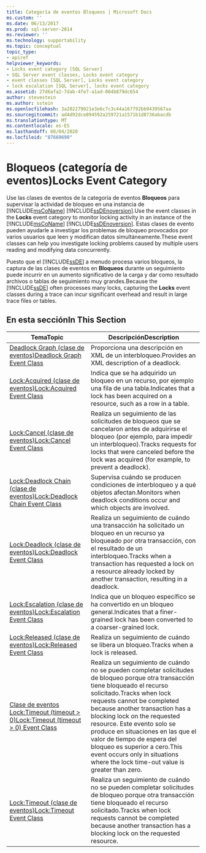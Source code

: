 ```yaml
---
title: Categoría de eventos Bloqueos | Microsoft Docs
ms.custom: ''
ms.date: 06/13/2017
ms.prod: sql-server-2014
ms.reviewer: ''
ms.technology: supportability
ms.topic: conceptual
topic_type:
- apiref
helpviewer_keywords:
- Locks event category [SQL Server]
- SQL Server event classes, Locks event category
- event classes [SQL Server], Locks event category
- lock escalation [SQL Server], locks event category
ms.assetid: 27d6afa2-7dab-4fe7-a1ad-064b879dc654
author: stevestein
ms.author: sstein
ms.openlocfilehash: 3a202279021e3e6c7c3c44a167792bb9439567aa
ms.sourcegitcommit: ad4d92dce894592a259721a1571b1d8736abacdb
ms.translationtype: MT
ms.contentlocale: es-ES
ms.lasthandoff: 08/04/2020
ms.locfileid: "87669690"
---
```

# <a name="locks-event-category"></a><span data-ttu-id="267f7-102">Bloqueos (categoría de eventos)</span><span class="sxs-lookup"><span data-stu-id="267f7-102">Locks Event Category</span></span>
  <span data-ttu-id="267f7-103">Use las clases de eventos de la categoría de eventos **Bloqueos** para supervisar la actividad de bloqueo en una instancia de [!INCLUDE[msCoName](../../includes/msconame-md.md)] [!INCLUDE[ssDEnoversion](../../includes/ssdenoversion-md.md)].</span><span class="sxs-lookup"><span data-stu-id="267f7-103">Use the event classes in the **Locks** event category to monitor locking activity in an instance of the [!INCLUDE[msCoName](../../includes/msconame-md.md)] [!INCLUDE[ssDEnoversion](../../includes/ssdenoversion-md.md)].</span></span> <span data-ttu-id="267f7-104">Estas clases de evento pueden ayudarle a investigar los problemas de bloqueo provocados por varios usuarios que leen y modifican datos simultáneamente.</span><span class="sxs-lookup"><span data-stu-id="267f7-104">These event classes can help you investigate locking problems caused by multiple users reading and modifying data concurrently.</span></span>  
  
 <span data-ttu-id="267f7-105">Puesto que el [!INCLUDE[ssDE](../../includes/ssde-md.md)] a menudo procesa varios bloqueos, la captura de las clases de eventos en **Bloqueos** durante un seguimiento puede incurrir en un aumento significativo de la carga y dar como resultado archivos o tablas de seguimiento muy grandes.</span><span class="sxs-lookup"><span data-stu-id="267f7-105">Because the [!INCLUDE[ssDE](../../includes/ssde-md.md)] often processes many locks, capturing the **Locks** event classes during a trace can incur significant overhead and result in large trace files or tables.</span></span>  
  
## <a name="in-this-section"></a><span data-ttu-id="267f7-106">En esta sección</span><span class="sxs-lookup"><span data-stu-id="267f7-106">In This Section</span></span>  
  
|<span data-ttu-id="267f7-107">Tema</span><span class="sxs-lookup"><span data-stu-id="267f7-107">Topic</span></span>|<span data-ttu-id="267f7-108">Descripción</span><span class="sxs-lookup"><span data-stu-id="267f7-108">Description</span></span>|  
|-----------|-----------------|  
|[<span data-ttu-id="267f7-109">Deadlock Graph (clase de eventos)</span><span class="sxs-lookup"><span data-stu-id="267f7-109">Deadlock Graph Event Class</span></span>](deadlock-graph-event-class.md)|<span data-ttu-id="267f7-110">Proporciona una descripción en XML de un interbloqueo.</span><span class="sxs-lookup"><span data-stu-id="267f7-110">Provides an XML description of a deadlock.</span></span>|  
|[<span data-ttu-id="267f7-111">Lock:Acquired (clase de eventos)</span><span class="sxs-lookup"><span data-stu-id="267f7-111">Lock:Acquired Event Class</span></span>](lock-acquired-event-class.md)|<span data-ttu-id="267f7-112">Indica que se ha adquirido un bloqueo en un recurso, por ejemplo una fila de una tabla.</span><span class="sxs-lookup"><span data-stu-id="267f7-112">Indicates that a lock has been acquired on a resource, such as a row in a table.</span></span>|  
|[<span data-ttu-id="267f7-113">Lock:Cancel (clase de eventos)</span><span class="sxs-lookup"><span data-stu-id="267f7-113">Lock:Cancel Event Class</span></span>](lock-cancel-event-class.md)|<span data-ttu-id="267f7-114">Realiza un seguimiento de las solicitudes de bloqueos que se cancelaron antes de adquirirse el bloqueo (por ejemplo, para impedir un interbloqueo).</span><span class="sxs-lookup"><span data-stu-id="267f7-114">Tracks requests for locks that were canceled before the lock was acquired (for example, to prevent a deadlock).</span></span>|  
|[<span data-ttu-id="267f7-115">Lock:Deadlock Chain (clase de eventos)</span><span class="sxs-lookup"><span data-stu-id="267f7-115">Lock:Deadlock Chain Event Class</span></span>](lock-deadlock-chain-event-class.md)|<span data-ttu-id="267f7-116">Supervisa cuándo se producen condiciones de interbloqueo y a qué objetos afectan.</span><span class="sxs-lookup"><span data-stu-id="267f7-116">Monitors when deadlock conditions occur and which objects are involved.</span></span>|  
|[<span data-ttu-id="267f7-117">Lock:Deadlock (clase de eventos)</span><span class="sxs-lookup"><span data-stu-id="267f7-117">Lock:Deadlock Event Class</span></span>](lock-deadlock-event-class.md)|<span data-ttu-id="267f7-118">Realiza un seguimiento de cuándo una transacción ha solicitado un bloqueo en un recurso ya bloqueado por otra transacción, con el resultado de un interbloqueo.</span><span class="sxs-lookup"><span data-stu-id="267f7-118">Tracks when a transaction has requested a lock on a resource already locked by another transaction, resulting in a deadlock.</span></span>|  
|[<span data-ttu-id="267f7-119">Lock:Escalation (clase de eventos)</span><span class="sxs-lookup"><span data-stu-id="267f7-119">Lock:Escalation Event Class</span></span>](lock-escalation-event-class.md)|<span data-ttu-id="267f7-120">Indica que un bloqueo específico se ha convertido en un bloqueo general.</span><span class="sxs-lookup"><span data-stu-id="267f7-120">Indicates that a finer-grained lock has been converted to a coarser-grained lock.</span></span>|  
|[<span data-ttu-id="267f7-121">Lock:Released (clase de eventos)</span><span class="sxs-lookup"><span data-stu-id="267f7-121">Lock:Released Event Class</span></span>](lock-released-event-class.md)|<span data-ttu-id="267f7-122">Realiza un seguimiento de cuándo se libera un bloqueo.</span><span class="sxs-lookup"><span data-stu-id="267f7-122">Tracks when a lock is released.</span></span>|  
|[<span data-ttu-id="267f7-123">Clase de eventos Lock:Timeout &#40;timeout &#62; 0&#41;</span><span class="sxs-lookup"><span data-stu-id="267f7-123">Lock:Timeout &#40;timeout &#62; 0&#41; Event Class</span></span>](lock-timeout-timeout-0-event-class.md)|<span data-ttu-id="267f7-124">Realiza un seguimiento de cuándo no se pueden completar solicitudes de bloqueo porque otra transacción tiene bloqueado el recurso solicitado.</span><span class="sxs-lookup"><span data-stu-id="267f7-124">Tracks when lock requests cannot be completed because another transaction has a blocking lock on the requested resource.</span></span> <span data-ttu-id="267f7-125">Este evento solo se produce en situaciones en las que el valor de tiempo de espera del bloqueo es superior a cero.</span><span class="sxs-lookup"><span data-stu-id="267f7-125">This event occurs only in situations where the lock time-out value is greater than zero.</span></span>|  
|[<span data-ttu-id="267f7-126">Lock:Timeout (clase de eventos)</span><span class="sxs-lookup"><span data-stu-id="267f7-126">Lock:Timeout Event Class</span></span>](lock-timeout-event-class.md)|<span data-ttu-id="267f7-127">Realiza un seguimiento de cuándo no se pueden completar solicitudes de bloqueo porque otra transacción tiene bloqueado el recurso solicitado.</span><span class="sxs-lookup"><span data-stu-id="267f7-127">Tracks when lock requests cannot be completed because another transaction has a blocking lock on the requested resource.</span></span>|  
  
  
